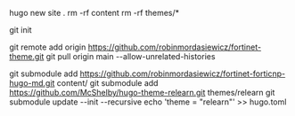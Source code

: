 
hugo new site .
rm -rf content
rm -rf themes/*

git init

git remote add origin https://github.com/robinmordasiewicz/fortinet-theme.git
git pull origin main --allow-unrelated-histories

git submodule add https://github.com/robinmordasiewicz/fortinet-forticnp-hugo-md.git content/
git submodule add https://github.com/McShelby/hugo-theme-relearn.git themes/relearn
git submodule update --init --recursive
echo 'theme = "relearn"' >> hugo.toml




